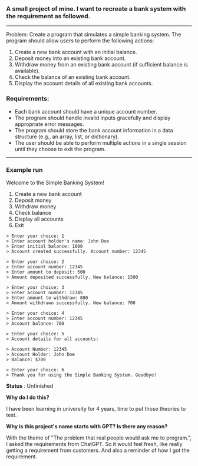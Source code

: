 ### A small project of mine. I want to recreate a bank system with the requirement as followed.
---
Problem: Create a program that simulates a simple banking system. 
The program should allow users to perform the following actions:

1. Create a new bank account with an initial balance.
2. Deposit money into an existing bank account.
3. Withdraw money from an existing bank account (if sufficient balance is available).
4. Check the balance of an existing bank account.
5. Display the account details of all existing bank accounts.

### Requirements:

- Each bank account should have a unique account number.
- The program should handle invalid inputs gracefully and display appropriate error messages.
- The program should store the bank account information in a data structure (e.g., an array, list, or dictionary).
- The user should be able to perform multiple actions in a 
single session until they choose to exit the program.
---
### Example run

Welcome to the Simple Banking System!

1. Create a new bank account
2. Deposit money
3. Withdraw money
4. Check balance
5. Display all accounts
6. Exit

```
> Enter your choice: 1
> Enter account holder's name: John Doe
> Enter initial balance: 1000
> Account created successfully. Account number: 12345
```
```
> Enter your choice: 2
> Enter account number: 12345
> Enter amount to deposit: 500
> Amount deposited successfully. New balance: 1500
```
```
> Enter your choice: 3
> Enter account number: 12345
> Enter amount to withdraw: 800
> Amount withdrawn successfully. New balance: 700
```
```
> Enter your choice: 4
> Enter account number: 12345
> Account balance: 700
```
```
> Enter your choice: 5
> Account details for all accounts:
```
```
> Account Number: 12345
> Account Holder: John Doe
> Balance: $700
```
```
> Enter your choice: 6
> Thank you for using the Simple Banking System. Goodbye!
```

**Status** : Unfinished

**Why do I do this?**

I have been learning in university for 4 years, time to put those theories to test.

**Why is this project's name starts with GPT? Is there any reason?**


With the theme of "The problem that real people would ask me to program.", I asked the requirements from ChatGPT. So it would feel fresh, like really getting a requirement from customers. And also a reminder of how I got the requirement.